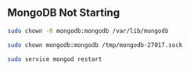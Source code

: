 ## MongoDB Not Starting

```sh
sudo chown -R mongodb:mongodb /var/lib/mongodb
```

```sh
sudo chown mongodb:mongodb /tmp/mongodb-27017.sock
```

```sh
sudo service mongod restart
```
